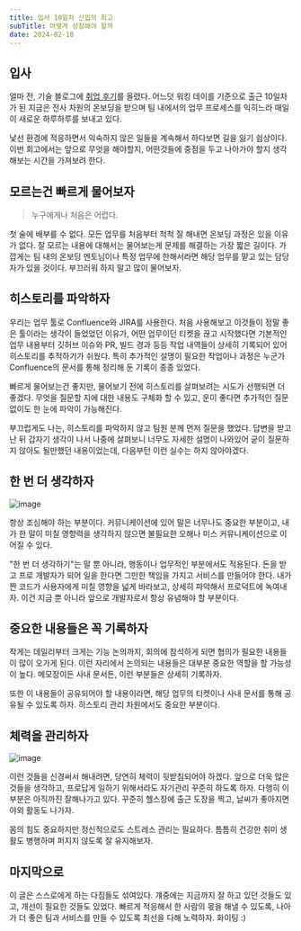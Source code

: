 ```yaml
---
title: 입사 10일차 신입의 회고
subTitle: 어떻게 성장해야 할까
date: 2024-02-18
---
```


## 입사

얼마 전, 기술 블로그에 [취업 후기](https://usage.tistory.cㄴom/214)를 올렸다. 어느덧 워킹 데이를 기준으로 출근 10일차가 된 지금은 전사 차원의 온보딩을 받으며 팀 내에서의 업무 프로세스를 익히느라 매일이 새로운 하루하루를 보내고 있다.

낯선 환경에 적응하면서 익숙하지 않은 일들을 계속해서 하다보면 길을 잃기 쉽상이다. 이번 회고에서는 앞으로 무엇을 해야할지, 어떤것들에 중점을 두고 나아가야 할지 생각해보는 시간을 가져보려 한다.

## 모르는건 빠르게 물어보자

> 누구에게나 처음은 어렵다.

첫 술에 배부를 수 없다. 모든 업무를 처음부터 척척 잘 해내면 온보딩 과정은 있을 이유가 없다. 잘 모르는 내용에 대해서는 물어보는게 문제를 해결하는 가장 짧은 길이다. 가깝게는 팀 내의 온보딩 멘토님이나 특정 업무에 한해서라면 해당 업무를 맡고 있는 담당자가 있을 것이다. 부끄러워 하지 말고 많이 물어보자.

## 히스토리를 파악하자

우리는 업무 툴로 Confluence와 JIRA를 사용한다. 처음 사용해보고 이것들이 정말 좋은 툴이라는 생각이 들었었던 이유가, 어떤 업무이던 티켓을 끊고 시작했다면 기본적인 업무 내용부터 깃허브 이슈와 PR, 빌드 경과 등등 작업 내역들이 상세히 기록되어 있어 히스토리를 추적하기가 쉬웠다. 특히 추가적인 설명이 필요한 작업이나 과정은 누군가 Confluence의 문서를 통해 정리해 둔 기록이 종종 있었다.

빠르게 물어보는건 좋지만, 물어보기 전에 히스토리를 살펴보려는 시도가 선행되면 더 좋겠다. 무엇을 질문할 지에 대한 내용도 구체화 할 수 있고, 운이 좋다면 추가적인 질문 없이도 한 눈에 파악이 가능해진다.

부끄럽게도 나는, 히스토리를 파악하지 않고 팀원 분께 먼저 질문을 했었다. 답변을 받고 난 뒤 갑자기 생각이 나서 나중에 살펴보니 너무도 자세한 설명이 나와있어 굳이 질문하지 않아도 될만했던 내용이었는데, 다음부턴 이런 실수는 하지 않아야겠다.

## 한 번 더 생각하자

![image](https://github.com/usageness/blog/assets/28296575/ae21a530-cd82-413d-ad92-9c55e301a482)

항상 조심해야 하는 부분이다. 커뮤니케이션에 있어 말은 너무나도 중요한 부분이고, 내가 한 말이 미칠 영향력을 생각하지 않으면 불필요한 오해나 미스 커뮤니케이션으로 이어질 수 있다.

"한 번 더 생각하기"는 말 뿐 아니라, 행동이나 업무적인 부분에서도 적용된다. 돈을 받고 프로 개발자가 되어 일을 한다면 그만한 책임을 가지고 서비스를 만들어야 한다. 내가 짠 코드가 사용자에게 미칠 영향을 넓게 바라보고, 상세히 파악해서 프로덕트에 녹여내자. 이건 지금 뿐 아니라 앞으로 개발자로서 항상 유념해야 할 부분이다.

## 중요한 내용들은 꼭 기록하자

작게는 데일리부터 크게는 기능 논의까지, 회의에 참석하게 되면 협의가 필요한 내용들이 많이 오가게 된다. 이런 자리에서 논의되는 내용들은 대부분 중요한 역할을 할 가능성이 높다. 메모장이든 사내 문서든, 이런 부분들은 상세히 기록하자.

또한 이 내용들이 공유되어야 할 내용이라면, 해당 업무의 티켓이나 사내 문서를 통해 공유될 수 있도록 하자. 히스토리 관리 차원에서도 중요한 부분이다.

## 체력을 관리하자

![image](https://github.com/usageness/blog/assets/28296575/c18cb1c6-ec90-4594-8e47-91c3508baa56)

이런 것들을 신경써서 해내려면, 당연히 체력이 뒷받침되어야 하겠다. 앞으로 더욱 많은 것들을 생각하고, 프로답게 일하기 위해서라도 자기관리 꾸준히 하도록 하자. 다행히 이 부분은 아직까진 잘해나가고 있다. 꾸준히 헬스장에 출근 도장을 찍고, 날씨가 좋아지면 야외 활동도 나가자.

몸의 힘도 중요하지만 정신적으로도 스트레스 관리는 필요하다. 틈틈히 건강한 취미 생활도 병행하며 퍼지지 않도록 잘 유지해보자.

## 마지막으로

이 글은 스스로에게 하는 다짐들도 섞여있다. 걔중에는 지금까지 잘 하고 있던 것들도 있고, 개선이 필요한 것들도 있었다. 빠르게 적응해서 한 사람의 몫을 해낼 수 있도록, 나아가 더 좋은 팀과 서비스를 만들 수 있도록 최선을 다해 노력하자. 화이팅 :)
